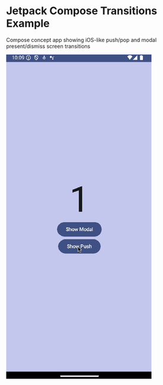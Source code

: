 # Jetpack Compose Transitions Example

Compose concept app showing iOS-like push/pop and modal present/dismiss screen transitions

![Demo](gifs/transitions.gif)
